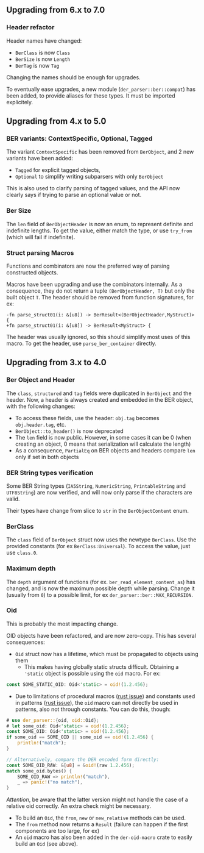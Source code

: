 ## Upgrading from 6.x to 7.0

### Header refactor

Header names have changed:
- `BerClass` is now `Class`
- `BerSize` is now `Length`
- `BerTag` is now `Tag`

Changing the names should be enough for upgrades.

To eventually ease upgrades, a new module (`der_parser::ber::compat`) has been added, to provide aliases for these types. It must be imported explicitely.

## Upgrading from 4.x to 5.0

### BER variants: ContextSpecific, Optional, Tagged

The variant `ContextSpecific` has been removed from `BerObject`, and 2 new variants have been added:
- `Tagged` for explicit tagged objects,
- `Optional` to simplify writing subparsers with only `BerObject`

This is also used to clarify parsing of tagged values, and the API now clearly says if trying to parse an
optional value or not.

### Ber Size

The `len` field of `BerObjectHeader` is now an enum, to represent definite and indefinite lengths.
To get the value, either match the type, or use `try_from` (which will fail if indefinite).

### Struct parsing Macros

Functions and combinators are now the preferred way of parsing constructed objects.

Macros have been upgrading and use the combinators internally. As a consequence, they do not return
a tuple `(BerObjectHeader, T)` but only the built object `T`. The header should be removed from function
signatures, for ex:
```
-fn parse_struct01(i: &[u8]) -> BerResult<(BerObjectHeader,MyStruct)> {
+fn parse_struct01(i: &[u8]) -> BerResult<MyStruct> {
```

The header was usually ignored, so this should simplify most uses of this macro. To get the header,
use `parse_ber_container` directly.

## Upgrading from 3.x to 4.0

### Ber Object and Header

The `class`, `structured` and `tag` fields were duplicated in `BerObject` and the header.
Now, a header is always created and embedded in the BER object, with the following changes:

- To access these fields, use the header: `obj.tag` becomes `obj.header.tag`, etc.
- `BerObject::to_header()` is now deprecated
- The `len` field is now public. However, in some cases it can be 0 (when creating an object, 0 means that serialization will calculate the length)
- As a consequence, `PartialEq` on BER objects and headers compare `len` only if set in both objects

### BER String types verification

Some BER String types (`IA5String`, `NumericString`, `PrintableString` and `UTF8String`) are now
verified, and will now only parse if the characters are valid.

Their types have change from slice to `str` in the `BerObjectContent` enum.

### BerClass

The `class` field of `BerObject` struct now uses the newtype `BerClass`. Use the provided constants
(for ex `BerClass:Universal`). To access the value, just use `class.0`.

### Maximum depth

The `depth` argument of functions (for ex. `ber_read_element_content_as`) has changed, and is now the maximum possible depth while parsing.
Change it (usually from `0`) to a possible limit, for ex `der_parser::ber::MAX_RECURSION`.

### Oid

This is probably the most impacting change.

OID objects have been refactored, and are now zero-copy. This has several consequences:

- `Oid` struct now has a lifetime, which must be propagated to objects using them
  - This makes having globally static structs difficult. Obtaining a `'static` object is possible
    using the `oid` macro. For ex:

```rust
const SOME_STATIC_OID: Oid<'static> = oid!(1.2.456);
```

- Due to limitations of procedural macros  ([rust
  issue](https://github.com/rust-lang/rust/issues/54727)) and constants used in patterns ([rust issue](https://github.com/rust-lang/rust/issues/31434)), the `oid` macro can not directly be used in patterns, also not through constants.
You can do this, though:

```rust
# use der_parser::{oid, oid::Oid};
# let some_oid: Oid<'static> = oid!(1.2.456);
const SOME_OID: Oid<'static> = oid!(1.2.456);
if some_oid == SOME_OID || some_oid == oid!(1.2.456) {
    println!("match");
}

// Alternatively, compare the DER encoded form directly:
const SOME_OID_RAW: &[u8] = &oid!(raw 1.2.456);
match some_oid.bytes() {
    SOME_OID_RAW => println!("match"),
    _ => panic!("no match"),
}
```
*Attention*, be aware that the latter version might not handle the case of a relative oid correctly. An
extra check might be necessary.

- To build an `Oid`, the `from`, `new` or `new_relative` methods can be used.
- The `from` method now returns a `Result` (failure can happen if the first components are too
  large, for ex)
- An `oid` macro has also been added in the `der-oid-macro` crate to easily build an `Oid` (see
  above).
